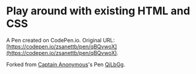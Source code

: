 # Play around with existing HTML and CSS

A Pen created on CodePen.io. Original URL: [https://codepen.io/zsanettb/pen/qBQvwoX](https://codepen.io/zsanettb/pen/qBQvwoX).



Forked from [Captain Anonymous](http://codepen.io/anon/)'s Pen [QjLbGg](http://codepen.io/anon/pen/QjLbGg/).